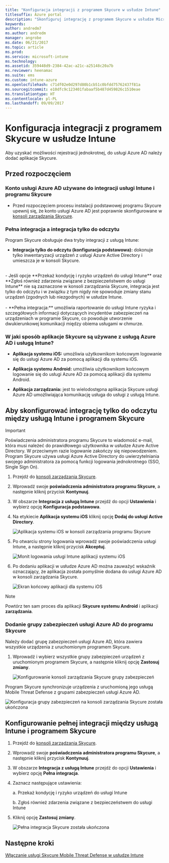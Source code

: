 ```yaml
---
title: "Konfiguracja integracji z programem Skycure w usłudze Intune"
titlesuffix: Azure portal
description: "Skonfiguruj integrację z programem Skycure w usłudze Microsoft Intune."
keywords: 
author: andredm7
ms.author: andredm
manager: angrobe
ms.date: 06/21/2017
ms.topic: article
ms.prod: 
ms.service: microsoft-intune
ms.technology: 
ms.assetid: 359448d9-2384-42ac-a21c-a25148c20a7b
ms.reviewer: heenamac
ms.suite: ems
ms.custom: intune-azure
ms.openlocfilehash: c71df02e0d297d80b1cb51c0bfdd75762437f81a
ms.sourcegitcommit: e10dfc9c123401fabaaf5b487d459826c1510eae
ms.translationtype: HT
ms.contentlocale: pl-PL
ms.lasthandoff: 09/09/2017
---
```

# <a name="set-up-the-skycure-integration-with-intune"></a>Konfiguracja integracji z programem Skycure w usłudze Intune

Aby uzyskać możliwości rejestracji jednokrotnej, do usługi Azure AD należy dodać aplikacje Skycure.

## <a name="before-you-begin"></a>Przed rozpoczęciem

### <a name="azure-ad-account-used-to-integrate-intune-and-skycure"></a>Konto usługi Azure AD używane do integracji usługi Intune i programu Skycure

-   Przed rozpoczęciem procesu instalacji podstawowej programu Skycure upewnij się, że konto usługi Azure AD jest poprawnie skonfigurowane w [konsoli zarządzania Skycure](https://aad.skycure.com).

### <a name="full-integration-vs-read-only"></a>Pełna integracja a integracja tylko do odczytu

Program Skycure obsługuje dwa tryby integracji z usługą Intune:

-   **Integracja tylko do odczytu (konfiguracja podstawowa):** dokonuje tylko inwentaryzacji urządzeń z usługi Azure Active Directory i umieszcza je w konsoli Skycure.
<br>
    -   Jeśli opcje **Przekaż kondycję i ryzyko urządzeń do usługi Intune** oraz **Zgłoś również zdarzenia związane z bezpieczeństwem do usługi Intune** nie są zaznaczone w konsoli zarządzania Skycure, integracja jest tylko do odczytu i w związku z tym nigdy nie spowoduje zmiany stanu urządzeń (zgodnych lub niezgodnych) w usłudze Intune.
<br></br>
-   **Pełna integracja:** umożliwia raportowanie do usługi Intune ryzyka i szczegółowych informacji dotyczących incydentów zabezpieczeń na urządzeniach w programie Skycure, co powoduje utworzenie dwukierunkowej komunikacji między obiema usługami w chmurze.

### <a name="how-the-skycure-apps-are-used-with-azure-ad-and-intune"></a>W jaki sposób aplikacje Skycure są używane z usługą Azure AD i usługą Intune?

-   **Aplikacja systemu iOS:** umożliwia użytkownikom końcowym logowanie się do usługi Azure AD za pomocą aplikacji dla systemu iOS.

-   **Aplikacja systemu Android:** umożliwia użytkownikom końcowym logowanie się do usługi Azure AD za pomocą aplikacji dla systemu Android.

-   **Aplikacja zarządzania:** jest to wielodostępna aplikacja Skycure usługi Azure AD umożliwiająca komunikację usługa do usługi z usługą Intune.

## <a name="to-set-up-the-read-only-integration-between-intune-and-skycure"></a>Aby skonfigurować integrację tylko do odczytu między usługą Intune i programem Skycure

> [!IMPORTANT]
> Poświadczenia administratora programu Skycure to wiadomość e-mail, która musi należeć do prawidłowego użytkownika w usłudze Azure Active Directory. W przeciwnym razie logowanie zakończy się niepowodzeniem. Program Skycure używa usługi Azure Active Directory do uwierzytelniania swojego administratora za pomocą funkcji logowania jednokrotnego (SSO, Single Sign On).

1.  Przejdź do [konsoli zarządzania Skycure](https://aad.skycure.com).

2.  Wprowadź swoje **poświadczenia administratora programu Skycure**, a następnie kliknij przycisk **Kontynuuj**.

3.  W obszarze **Integracja z usługą Intune** przejdź do opcji **Ustawienia** i wybierz opcję **Konfiguracja podstawowa**.

4.  Na etykiecie **Aplikacja systemu iOS** kliknij opcję **Dodaj do usługi Active Directory**.

    ![Aplikacja systemu iOS w konsoli zarządzania programu Skycure](./media/skycure-setup-1.png)

5.  Po otwarciu strony logowania wprowadź swoje poświadczenia usługi Intune, a następnie kliknij przycisk **Akceptuj**.

    ![Monit logowania usługi Intune aplikacji systemu iOS](./media/skycure-setup-2.png)

6.  Po dodaniu aplikacji w usłudze Azure AD można zauważyć wskaźnik oznaczający, że aplikacja została pomyślnie dodana do usługi Azure AD w konsoli zarządzania Skycure.

    ![Ekran końcowy aplikacji dla systemu iOS](./media/skycure-setup-3.png)

> [!NOTE]
> Powtórz ten sam proces dla aplikacji **Skycure systemu Android** i aplikacji **zarządzania**.

### <a name="add-an-azure-ad-security-group-into-skycure"></a>Dodanie grupy zabezpieczeń usługi Azure AD do programu Skycure

Należy dodać grupę zabezpieczeń usługi Azure AD, która zawiera wszystkie urządzenia z uruchomionym programem Skycure.

1.  Wprowadź i wybierz wszystkie grupy zabezpieczeń urządzeń z uruchomionym programem Skycure, a następnie kliknij opcję **Zastosuj zmiany**.

    ![Konfigurowanie konsoli zarządzania Skycure grupy zabezpieczeń](./media/skycure-setup-4.png)

Program Skycure synchronizuje urządzenia z uruchomioną jego usługą Mobile Threat Defense z grupami zabezpieczeń usługi Azure AD.

![Konfiguracja grupy zabezpieczeń na konsoli zarządzania Skycure została ukończona](./media/skycure-setup-5.png)

## <a name="set-up-the-full-integration-between-intune-and-skycure"></a>Konfigurowanie pełnej integracji między usługą Intune i programem Skycure

1.  Przejdź do [konsoli zarządzania Skycure](https://aad.skycure.com).

2.  Wprowadź swoje **poświadczenia administratora programu Skycure**, a następnie kliknij przycisk **Kontynuuj**.

3.  W obszarze **Integracja z usługą Intune** przejdź do opcji **Ustawienia** i wybierz opcję **Pełna integracja**.

4.  Zaznacz następujące ustawienia:

    a.  Przekaż kondycję i ryzyko urządzeń do usługi Intune

    b.  Zgłoś również zdarzenia związane z bezpieczeństwem do usługi Intune

5.  Kliknij opcję **Zastosuj zmiany**.

    ![Pełna integracja Skycure została ukończona](./media/skycure-setup-6.png)

## <a name="next-steps"></a>Następne kroki

[Włączanie usługi Skycure Mobile Threat Defense w usłudze Intune](mtd-connector-enable.md)
